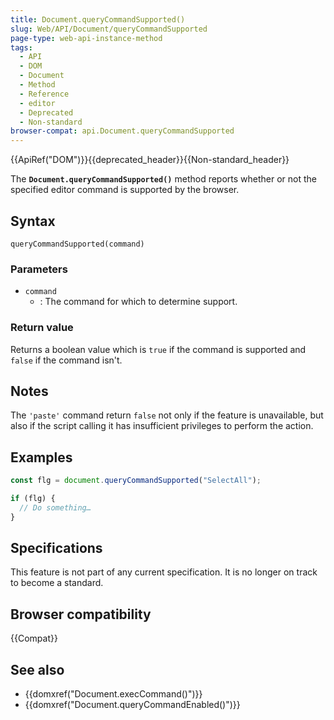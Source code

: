 ```yaml
---
title: Document.queryCommandSupported()
slug: Web/API/Document/queryCommandSupported
page-type: web-api-instance-method
tags:
  - API
  - DOM
  - Document
  - Method
  - Reference
  - editor
  - Deprecated
  - Non-standard
browser-compat: api.Document.queryCommandSupported
---
```


{{ApiRef("DOM")}}{{deprecated_header}}{{Non-standard_header}}

The **`Document.queryCommandSupported()`** method reports
whether or not the specified editor command is supported by the browser.

## Syntax

```js-nolint
queryCommandSupported(command)
```

### Parameters

- `command`
  - : The command for which to determine support.

### Return value

Returns a boolean value which is `true` if the command is supported
and `false` if the command isn't.

## Notes

The `'paste'` command return `false` not only if the feature is
unavailable, but also if the script calling it has insufficient privileges to perform
the action.

## Examples

```js
const flg = document.queryCommandSupported("SelectAll");

if (flg) {
  // Do something…
}
```

## Specifications

This feature is not part of any current specification. It is no longer on track to become a standard.

## Browser compatibility

{{Compat}}

## See also

- {{domxref("Document.execCommand()")}}
- {{domxref("Document.queryCommandEnabled()")}}
